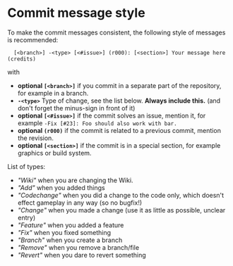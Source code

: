 # Commit message style #

To make the commit messages consistent, the following style of messages is recommended:
```
  [<branch>] -<type> [<#issue>] (r000): [<section>] Your message here (credits) 
```
with
  * **optional `[<branch>]`** if you commit in a separate part of the repository, for example in a branch.
  * **`-<type>`** Type of change, see the list below. **Always include this.** (and don't forget the minus-sign in front of it)
  * **optional `[<#issue>]`** if the commit solves an issue, mention it, for example `-Fix [#23]: Foo should also work with bar.`
  * **optional `(r000)`** if the commit is related to a previous commit, mention the revision.
  * **optional `[<section>]`** if the commit is in a special section, for example graphics or build system.

List of types:

  * _"Wiki"_ when you are changing the Wiki.
  * _"Add"_ when you added things
  * _"Codechange"_ when you did a change to the code only, which doesn't effect gameplay in any way (so no bugfix!)
  * _"Change"_ when you made a change (use it as little as possible, unclear entry)
  * _"Feature"_ when you added a feature
  * _"Fix"_ when you fixed something
  * _"Branch"_ when you create a branch
  * _"Remove"_ when you remove a branch/file
  * _"Revert"_ when you dare to revert something